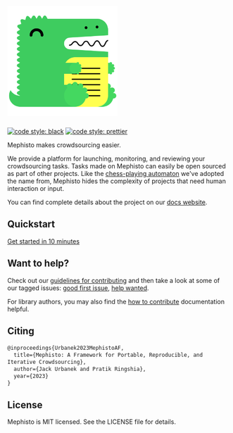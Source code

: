 <p align="center">
 <h1>
  <img width="250px" src="docs/web/static/img/logo.svg" alt="Mephisto" />
 </h1>
</p>

[![code style: black](https://img.shields.io/badge/code%20style-black-000000.svg)](https://github.com/psf/black)
[![code style: prettier](https://img.shields.io/badge/code_style-prettier-ff69b4.svg)](https://github.com/prettier/prettier)

Mephisto makes crowdsourcing easier.

We provide a platform for launching, monitoring, and reviewing your crowdsourcing tasks. Tasks made on Mephisto can easily be open sourced as part of other projects. Like the [chess-playing automaton](https://en.wikipedia.org/wiki/Mephisto_(automaton)) we've adopted the name from, Mephisto hides the complexity of projects that need human interaction or input.

You can find complete details about the project on our [docs website](https://mephisto.ai).

## Quickstart

[Get started in 10 minutes](https://mephisto.ai/docs/guides/quickstart)

## Want to help?

Check out our [guidelines for contributing](https://github.com/facebookresearch/Mephisto/blob/main/CONTRIBUTING.md) and then take a look at some of our tagged issues: [good first issue](https://github.com/facebookresearch/Mephisto/labels/good%20first%20issue), [help wanted](https://github.com/facebookresearch/Mephisto/labels/help%20wanted).

For library authors, you may also find the [how to contribute](https://mephisto.ai/docs/guides/how_to_contribute/getting_started) documentation helpful.

## Citing

```
@inproceedings{Urbanek2023MephistoAF,
  title={Mephisto: A Framework for Portable, Reproducible, and Iterative Crowdsourcing},
  author={Jack Urbanek and Pratik Ringshia},
  year={2023}
}
```

## License
Mephisto is MIT licensed. See the LICENSE file for details.
